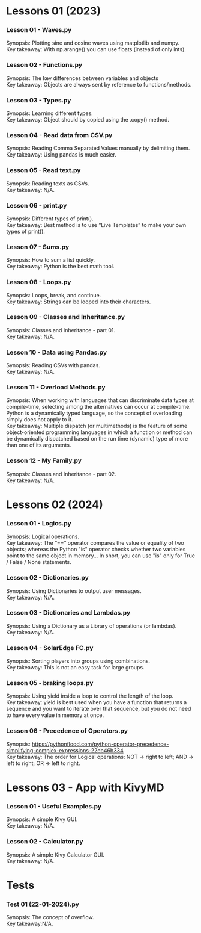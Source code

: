 #  Lessons 01 (2023)
  
  
### Lesson 01 - Waves.py  
Synopsis: Plotting sine and cosine waves using matplotlib and numpy.  
Key takeaway: With np.arange() you can use floats (instead of only ints).  
  
### Lesson 02 - Functions.py  
Synopsis: The key differences between variables and objects  
Key takeaway: Objects are always sent by reference to functions/methods.  
  
### Lesson 03 - Types.py  
Synopsis: Learning different types.  
Key takeaway: Object should by copied using the .copy() method.  
  
### Lesson 04 - Read data from CSV.py  
Synopsis: Reading Comma Separated Values manually by delimiting them.  
Key takeaway: Using pandas is much easier.  
  
### Lesson 05 - Read text.py  
Synopsis: Reading texts as CSVs.  
Key takeaway: N/A.  
  
### Lesson 06 - print.py  
Synopsis: Different types of print().  
Key takeaway: Best method is to use “Live Templates” to make your own types of print().  
  
### Lesson 07 - Sums.py  
Synopsis: How to sum a list quickly.   
Key takeaway: Python is the best math tool.  
  
### Lesson 08 - Loops.py  
Synopsis: Loops, break, and continue.  
Key takeaway: Strings can be looped into their characters.  
  
### Lesson 09 - Classes and Inheritance.py  
Synopsis: Classes and Inheritance - part 01.  
Key takeaway: N/A.  
  
### Lesson 10 - Data using Pandas.py  
Synopsis: Reading CSVs with pandas.  
Key takeaway: N/A.  
  
### Lesson 11 - Overload Methods.py  
Synopsis: When working with languages that can discriminate data types at compile-time, selecting among the alternatives can occur at compile-time. Python is a dynamically typed language, so the concept of overloading simply does not apply to it.  
Key takeaway: Multiple dispatch (or multimethods) is the feature of some object-oriented programming languages in which a function or method can be dynamically dispatched based on the run time (dynamic) type of more than one of its arguments.  
  
### Lesson 12 - My Family.py  
Synopsis: Classes and Inheritance - part 02.  
Key takeaway: N/A.  
  
  
  
#  Lessons 02 (2024)
  
  
### Lesson 01 - Logics.py  
Synopsis: Logical operations.  
Key takeaway: The “==” operator compares the value or equality of two objects; whereas the Python "is" operator checks whether two variables point to the same object in memory… In short, you can use "is" only for True / False / None statements.  
  
### Lesson 02 - Dictionaries.py  
Synopsis: Using Dictionaries to output user messages.  
Key takeaway: N/A.  
  
### Lesson 03 - Dictionaries and Lambdas.py  
Synopsis: Using a Dictionary as a Library of operations (or lambdas).  
Key takeaway: N/A.  
  
### Lesson 04 - SolarEdge FC.py  
Synopsis: Sorting players into groups using combinations.  
Key takeaway: This is not an easy task for large groups.  
  
### Lesson 05 - braking loops.py  
Synopsis: Using yield inside a loop to control the length of the loop.  
Key takeaway: yield is best used when you have a function that returns a sequence and you want to iterate over that sequence, but you do not need to have every value in memory at once.  
  
### Lesson 06 - Precedence of Operators.py  
Synopsis: https://pythonflood.com/python-operator-precedence-simplifying-complex-expressions-22eb46b334  
Key takeaway: The order for Logical operations: NOT → right to left; AND → left to right; OR → left to right.  
  
  
  
#  Lessons 03 - App with KivyMD
  
  
### Lesson 01 - Useful Examples.py  
Synopsis: A simple Kivy GUI.  
Key takeaway: N/A.  
  
### Lesson 02 - Calculator.py  
Synopsis: A simple Kivy Calculator GUI.  
Key takeaway: N/A.  
  
  
  
#  Tests
  
  
### Test 01 (22-01-2024).py  
Synopsis: The concept of overflow.  
Key takeaway:N/A.
